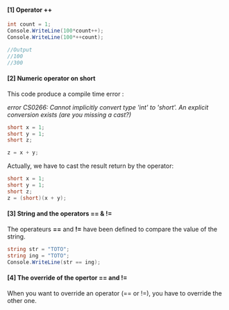 #### [1] Operator ++

```cs
int count = 1;
Console.WriteLine(100*count++);
Console.WriteLine(100*++count);

//Output
//100
//300
```

#### [2] Numeric operator on short

This code produce a compile time error : 

_error CS0266: Cannot implicitly convert type 'int' to 'short'. An explicit conversion exists (are you missing a cast?)_

```cs
short x = 1;
short y = 1;
short z;

z = x + y;
```

Actually, we have to cast the result return by the operator:

```cs
short x = 1;
short y = 1;
short z;
z = (short)(x + y);
```

#### [3] String and the operators == & !=

The operateurs __==__ and __!=__ have been defined to compare the value of the string.

```cs
string str = "TOTO";
string ing = "TOTO";
Console.WriteLine(str == ing);
```

#### [4] The override of the opertor == and !=

When you want to override an operator (== or !=), you have to override the other one.


